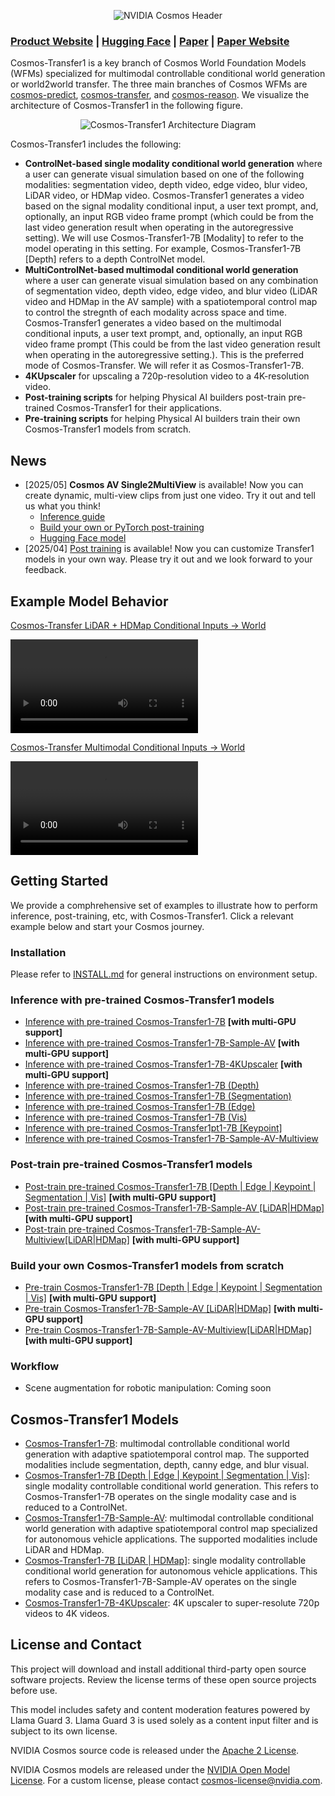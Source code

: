 <p align="center">
    <img src="assets/nvidia-cosmos-header.png" alt="NVIDIA Cosmos Header">
</p>

### [Product Website](https://www.nvidia.com/en-us/ai/cosmos/) | [Hugging Face](https://huggingface.co/collections/nvidia/cosmos-transfer1-67c9d328196453be6e568d3e) | [Paper](https://arxiv.org/abs/2503.14492) | [Paper Website](https://research.nvidia.com/labs/dir/cosmos-transfer1/)

Cosmos-Transfer1 is a key branch of Cosmos World Foundation Models (WFMs) specialized for multimodal controllable conditional world generation or world2world transfer. The three main branches of Cosmos WFMs are [cosmos-predict](https://github.com/nvidia-cosmos/cosmos-predict1), [cosmos-transfer](https://github.com/nvidia-cosmos/cosmos-transfer1), and [cosmos-reason](https://github.com/nvidia-cosmos/cosmos-reason1). We visualize the architecture of Cosmos-Transfer1 in the following figure.

<p align="center">
    <img src="assets/transfer1_diagram.png" alt="Cosmos-Transfer1 Architecture Diagram">
</p>


Cosmos-Transfer1 includes the following:
- **ControlNet-based single modality conditional world generation** where a user can generate visual simulation based on one of the following modalities: segmentation video, depth video, edge video, blur video, LiDAR video, or HDMap video. Cosmos-Transfer1 generates a video based on the signal modality conditional input, a user text prompt, and, optionally, an input RGB video frame prompt (which could be from the last video generation result when operating in the autoregressive setting). We will use Cosmos-Transfer1-7B [Modality] to refer to the model operating in this setting. For example, Cosmos-Transfer1-7B [Depth] refers to a depth ControlNet model.
- **MultiControlNet-based multimodal conditional world generation** where a user can generate visual simulation based on any combination of segmentation video, depth video, edge video, and blur video (LiDAR video and HDMap in the AV sample) with a spatiotemporal control map to control the stregnth of each modality across space and time. Cosmos-Transfer1 generates a video based on the multimodal conditional inputs, a user text prompt, and, optionally, an input RGB video frame prompt (This could be from the last video generation result when operating in the autoregressive setting.). This is the preferred mode of Cosmos-Transfer. We will refer it as Cosmos-Transfer1-7B.
- **4KUpscaler** for upscaling a 720p-resolution video to a 4K-resolution video.
- **Post-training scripts** for helping Physical AI builders post-train pre-trained Cosmos-Transfer1 for their applications.
- **Pre-training scripts** for helping Physical AI builders train their own Cosmos-Transfer1 models from scratch.

## News
- [2025/05] **Cosmos AV Single2MultiView** is available! Now you can create dynamic, multi-view clips from just one video. Try it out and tell us what you think!  
    - [Inference guide](examples/inference_cosmos_transfer1_7b_sample_av_single2multiview.md)  
    - [Build your own or PyTorch post-training](examples/training_cosmos_transfer_7B_sample_AV.md)  
    - [Hugging Face model](https://huggingface.co/nvidia/Cosmos-Transfer1-7B-Sample-AV-SingleToMultiView)
- [2025/04] [Post training](README.md#post-train-pre-trained-cosmos-transfer1-models) is available! Now you can customize Transfer1 models in your own way. Please try it out and we look forward to your feedback.

## Example Model Behavior

[Cosmos-Transfer LiDAR + HDMap Conditional Inputs -> World](https://github.com/nvidia-cosmos/cosmos-transfer1)

<video src="https://github.com/user-attachments/assets/169cf5c5-de59-44db-b1bf-19fb57cb7e2e">
  Your browser does not support the video tag.
</video>

[Cosmos-Transfer Multimodal Conditional Inputs -> World](https://github.com/nvidia-cosmos/cosmos-transfer1)

<video src="https://github.com/user-attachments/assets/4c1da01f-c3fd-4b6c-b084-f5ef653abb80">
  Your browser does not support the video tag.
</video>

## Getting Started

We provide a comphrehensive set of examples to illustrate how to perform inference, post-training, etc, with Cosmos-Transfer1. Click a relevant example below and start your Cosmos journey.

### Installation

Please refer to [INSTALL.md](INSTALL.md) for general instructions on environment setup.

### Inference with pre-trained Cosmos-Transfer1 models

* [Inference with pre-trained Cosmos-Transfer1-7B](/examples/inference_cosmos_transfer1_7b.md) **[with multi-GPU support]**
* [Inference with pre-trained Cosmos-Transfer1-7B-Sample-AV](/examples/inference_cosmos_transfer1_7b_sample_av.md) **[with multi-GPU support]**
* [Inference with pre-trained Cosmos-Transfer1-7B-4KUpscaler](/examples/inference_cosmos_transfer1_7b_4kupscaler.md) **[with multi-GPU support]**
* [Inference with pre-trained Cosmos-Transfer1-7B (Depth)](examples/inference_cosmos_transfer1_7b_depth.md)
* [Inference with pre-trained Cosmos-Transfer1-7B (Segmentation)](examples/inference_cosmos_transfer1_7b_seg.md)
* [Inference with pre-trained Cosmos-Transfer1-7B (Edge)](examples/inference_cosmos_transfer1_7b.md#example-1-single-control-edge)
* [Inference with pre-trained Cosmos-Transfer1-7B (Vis)](examples/inference_cosmos_transfer1_7b_vis.md)
* [Inference with pre-trained Cosmos-Transfer1pt1-7B [Keypoint]](/examples/inference_cosmos_transfer1pt1_7b_keypoint.md)
* [Inference with pre-trained Cosmos-Transfer1-7B-Sample-AV-Multiview](/examples/inference_cosmos_transfer1_7b_sample_av_single2multiview.md)

### Post-train pre-trained Cosmos-Transfer1 models

* [Post-train pre-trained Cosmos-Transfer1-7B [Depth | Edge | Keypoint | Segmentation | Vis]](examples/training_cosmos_transfer_7b.md) **[with multi-GPU support]**
* [Post-train pre-trained Cosmos-Transfer1-7B-Sample-AV [LiDAR|HDMap]](examples/training_cosmos_transfer_7B_sample_AV.md) **[with multi-GPU support]**
* [Post-train pre-trained Cosmos-Transfer1-7B-Sample-AV-Multiview[LiDAR|HDMap]](examples/training_cosmos_transfer_7B_sample_AV.md) **[with multi-GPU support]**

### Build your own Cosmos-Transfer1 models from scratch

* [Pre-train Cosmos-Transfer1-7B [Depth | Edge | Keypoint | Segmentation | Vis]](examples/training_cosmos_transfer_7b.md) **[with multi-GPU support]**
* [Pre-train Cosmos-Transfer1-7B-Sample-AV [LiDAR|HDMap]](examples/training_cosmos_transfer_7B_sample_AV.md) **[with multi-GPU support]**
* [Pre-train Cosmos-Transfer1-7B-Sample-AV-Multiview[LiDAR|HDMap]](examples/training_cosmos_transfer_7B_sample_AV.md) **[with multi-GPU support]**

### Workflow

* Scene augmentation for robotic manipulation: Coming soon

## Cosmos-Transfer1 Models

* [Cosmos-Transfer1-7B](https://huggingface.co/nvidia/Cosmos-Transfer1-7B): multimodal controllable conditional world generation with adaptive spatiotemporal control map. The supported modalities include segmentation, depth, canny edge, and blur visual.
* [Cosmos-Transfer1-7B [Depth | Edge | Keypoint | Segmentation | Vis]](https://huggingface.co/nvidia/Cosmos-Transfer1-7B): single modality controllable conditional world generation. This refers to Cosmos-Transfer1-7B operates on the single modality case and is reduced to a ControlNet.
* [Cosmos-Transfer1-7B-Sample-AV](https://huggingface.co/nvidia/Cosmos-Transfer1-7B-Sample-AV): multimodal controllable conditional world generation with adaptive spatiotemporal control map specialized for autonomous vehicle applications. The supported modalities include LiDAR and HDMap.
* [Cosmos-Transfer1-7B [LiDAR | HDMap]](https://huggingface.co/nvidia/Cosmos-Transfer1-7B-Sample-AV): single modality controllable conditional world generation for autonomous vehicle applications. This refers to Cosmos-Transfer1-7B-Sample-AV operates on the single modality case and is reduced to a ControlNet.
* [Cosmos-Transfer1-7B-4KUpscaler](https://huggingface.co/nvidia/Cosmos-Transfer1-7B-4KUpscaler): 4K upscaler to super-resolute 720p videos to 4K videos.


## License and Contact

This project will download and install additional third-party open source software projects. Review the license terms of these open source projects before use.

This model includes safety and content moderation features powered by Llama Guard 3. Llama Guard 3 is used solely as a content input filter and is subject to its own license.

NVIDIA Cosmos source code is released under the [Apache 2 License](https://www.apache.org/licenses/LICENSE-2.0).

NVIDIA Cosmos models are released under the [NVIDIA Open Model License](https://www.nvidia.com/en-us/agreements/enterprise-software/nvidia-open-model-license). For a custom license, please contact [cosmos-license@nvidia.com](mailto:cosmos-license@nvidia.com).
